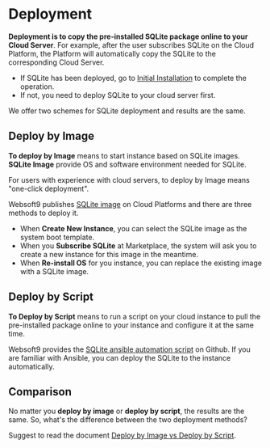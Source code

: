 # Deployment

**Deployment is to copy the pre-installed SQLite package online to your Cloud Server**. For example, after the user subscribes SQLite on the Cloud Platform, the Platform will automatically copy the SQLite to the corresponding Cloud Server.

- If SQLite has been deployed, go to [Initial Installation](/stack-installation.md) to complete the operation.
- If not, you need to deploy SQLite to your cloud server first.

We offer two schemes for SQLite deployment and results are the same.

## Deploy by Image

**To deploy by Image** means to start instance based on SQLite images. **SQLite Image** provide OS and software environment needed for SQLite.

For users with experience with cloud servers, to deploy by Image means "one-click deployment".

Websoft9 publishes [SQLite image](https://apps.websoft9.com/sqlite) on Cloud Platforms and there are three methods to deploy it.

* When **Create New Instance**, you can select the SQLite image as the system boot template.
* When you **Subscribe SQLite** at Marketplace, the system will ask you to create a new instance for this image in the meantime.
* When **Re-install OS** for you instance, you can replace the existing image with a SQLite image.

## Deploy by Script

**To Deploy by Script** means to run a script on your cloud instance to pull the pre-installed package online to your instance and configure it at the same time.

Websoft9 provides the [SQLite ansible automation script](https://github.com/Websoft9/ansible-sqlite) on Github. If you are familiar with Ansible, you can deploy the SQLite to the instance automatically.

## Comparison

No matter you **deploy by image** or **deploy by script**, the results are the same. So, what's the difference between the two deployment methods?

Suggest to read the document [Deploy by Image vs Deploy by Script](https://support.websoft9.com/docs/faq/bz-product.html#deployment-comparison).
